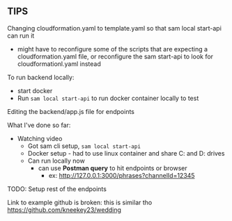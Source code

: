 ## TIPS

Changing cloudformation.yaml to template.yaml so that sam local start-api can run it
- might have to reconfigure some of the scripts that are expecting a cloudformation.yaml file, or reconfigure the sam start-api to look for cloudformationl.yaml instead

To run backend locally:
- start docker
- Run `sam local start-api` to run docker container locally to test

Editing the backend/app.js file for endpoints

What I've done so far:
- Watching video
  - Got sam cli setup, `sam local start-api`
  - Docker setup - had to use linux container and share C: and D: drives
  - Can run locally now
    - can use **Postman query** to hit endpoints or browser
        - ex:  http://127.0.0.1:3000/phrases?channelId=12345


TODO: Setup rest of the endpoints

Link to example github is broken: this is similar tho
https://github.com/kneekey23/wedding

